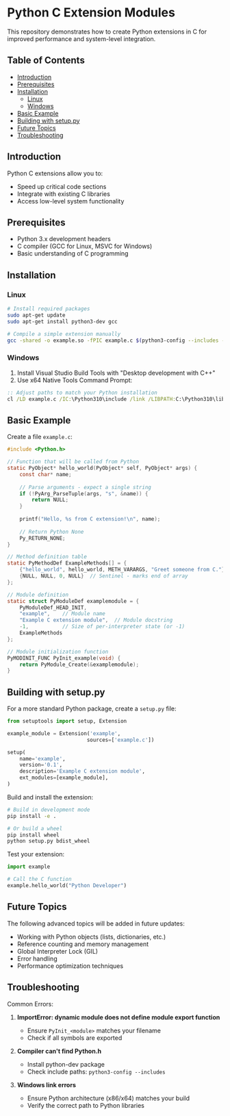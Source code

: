 # Python C Extension Modules

This repository demonstrates how to create Python extensions in C for improved performance and system-level integration.

## Table of Contents
- [Introduction](#introduction)
- [Prerequisites](#prerequisites)
- [Installation](#installation)
  - [Linux](#linux)
  - [Windows](#windows)
- [Basic Example](#basic-example)
- [Building with setup.py](#building-with-setuppy)
- [Future Topics](#future-topics)
- [Troubleshooting](#troubleshooting)

## Introduction
Python C extensions allow you to:
- Speed up critical code sections
- Integrate with existing C libraries
- Access low-level system functionality

## Prerequisites
- Python 3.x development headers
- C compiler (GCC for Linux, MSVC for Windows)
- Basic understanding of C programming

## Installation

### Linux
```bash
# Install required packages
sudo apt-get update
sudo apt-get install python3-dev gcc

# Compile a simple extension manually
gcc -shared -o example.so -fPIC example.c $(python3-config --includes --ldflags)
```

### Windows
1. Install Visual Studio Build Tools with "Desktop development with C++"
2. Use x64 Native Tools Command Prompt:
```cmd
:: Adjust paths to match your Python installation
cl /LD example.c /IC:\Python310\include /link /LIBPATH:C:\Python310\libs python310.lib
```

## Basic Example

Create a file `example.c`:
```c
#include <Python.h>

// Function that will be called from Python
static PyObject* hello_world(PyObject* self, PyObject* args) {
    const char* name;
    
    // Parse arguments - expect a single string
    if (!PyArg_ParseTuple(args, "s", &name)) {
        return NULL;
    }
    
    printf("Hello, %s from C extension!\n", name);
    
    // Return Python None
    Py_RETURN_NONE;
}

// Method definition table
static PyMethodDef ExampleMethods[] = {
    {"hello_world", hello_world, METH_VARARGS, "Greet someone from C."},
    {NULL, NULL, 0, NULL}  // Sentinel - marks end of array
};

// Module definition
static struct PyModuleDef examplemodule = {
    PyModuleDef_HEAD_INIT,
    "example",    // Module name
    "Example C extension module",  // Module docstring
    -1,           // Size of per-interpreter state (or -1)
    ExampleMethods
};

// Module initialization function
PyMODINIT_FUNC PyInit_example(void) {
    return PyModule_Create(&examplemodule);
}
```

## Building with setup.py

For a more standard Python package, create a `setup.py` file:

```python
from setuptools import setup, Extension

example_module = Extension('example',
                          sources=['example.c'])

setup(
    name='example',
    version='0.1',
    description='Example C extension module',
    ext_modules=[example_module],
)
```

Build and install the extension:

```bash
# Build in development mode
pip install -e .

# Or build a wheel
pip install wheel
python setup.py bdist_wheel
```

Test your extension:

```python
import example

# Call the C function
example.hello_world("Python Developer")
```

## Future Topics
The following advanced topics will be added in future updates:
- Working with Python objects (lists, dictionaries, etc.)
- Reference counting and memory management
- Global Interpreter Lock (GIL)
- Error handling
- Performance optimization techniques

## Troubleshooting

Common Errors:
1. **ImportError: dynamic module does not define module export function**
   * Ensure `PyInit_<module>` matches your filename
   * Check if all symbols are exported

2. **Compiler can't find Python.h**
   * Install python-dev package
   * Check include paths: `python3-config --includes`

3. **Windows link errors**
   * Ensure Python architecture (x86/x64) matches your build
   * Verify the correct path to Python libraries
